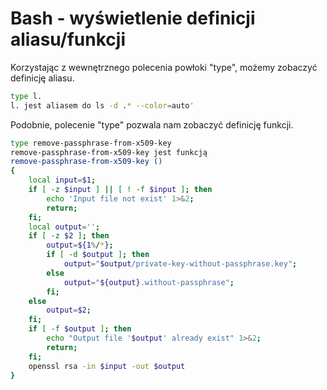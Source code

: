 Bash - wyświetlenie definicji aliasu/funkcji
============================================

Korzystając z wewnętrznego polecenia powłoki "type", możemy zobaczyć definicję aliasu.

``` bash
type l.
l. jest aliasem do ls -d .* --color=auto'
```

Podobnie, polecenie "type" pozwala nam zobaczyć definicję funkcji.

``` bash
type remove-passphrase-from-x509-key
remove-passphrase-from-x509-key jest funkcją
remove-passphrase-from-x509-key ()
{
    local input=$1;
    if [ -z $input ] || [ ! -f $input ]; then
        echo 'Input file not exist' 1>&2;
        return;
    fi;
    local output='';
    if [ -z $2 ]; then
        output=${1%/*};
        if [ -d $output ]; then
            output="$output/private-key-without-passphrase.key";
        else
            output="${output}.without-passphrase";
        fi;
    else
        output=$2;
    fi;
    if [ -f $output ]; then
        echo "Output file '$output' already exist" 1>&2;
        return;
    fi;
    openssl rsa -in $input -out $output
}
```